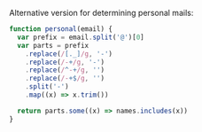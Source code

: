 Alternative version for determining personal mails:

```js
function personal(email) {
  var prefix = email.split('@')[0]
  var parts = prefix
    .replace(/[._]/g, '-')
    .replace(/-+/g, '-')
    .replace(/^-+/g, '')
    .replace(/-+$/g, '')
    .split('-')
    .map((x) => x.trim())

  return parts.some((x) => names.includes(x))
}
```